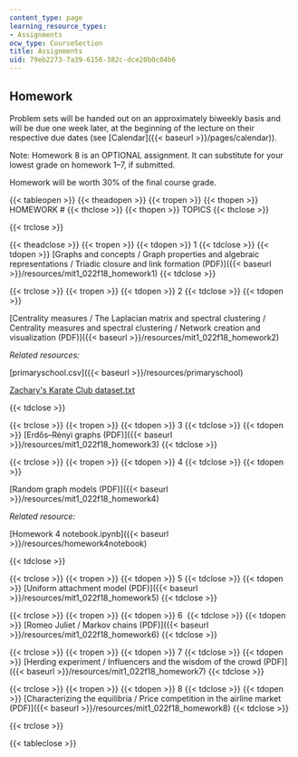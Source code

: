 ```yaml
---
content_type: page
learning_resource_types:
- Assignments
ocw_type: CourseSection
title: Assignments
uid: 79eb2273-7a39-6156-382c-dce20b0c04b6
---
```


Homework
--------

Problem sets will be handed out on an approximately biweekly basis and will be due one week later, at the beginning of the lecture on their respective due dates (see [Calendar]({{< baseurl >}}/pages/calendar)).

Note: Homework 8 is an OPTIONAL assignment. It can substitute for your lowest grade on homework 1–7, if submitted. 

Homework will be worth 30% of the final course grade.

{{< tableopen >}}
{{< theadopen >}}
{{< tropen >}}
{{< thopen >}}
HOMEWORK #
{{< thclose >}}
{{< thopen >}}
TOPICS
{{< thclose >}}

{{< trclose >}}

{{< theadclose >}}
{{< tropen >}}
{{< tdopen >}}
1
{{< tdclose >}}
{{< tdopen >}}
[Graphs and concepts / Graph properties and algebraic representations / Triadic closure and link formation (PDF)]({{< baseurl >}}/resources/mit1_022f18_homework1)
{{< tdclose >}}

{{< trclose >}}
{{< tropen >}}
{{< tdopen >}}
2
{{< tdclose >}}
{{< tdopen >}}


[Centrality measures / The Laplacian matrix and spectral clustering / Centrality measures and spectral clustering / Network creation and visualization (PDF)]({{< baseurl >}}/resources/mit1_022f18_homework2)

_Related resources:_

[primaryschool.csv]({{< baseurl >}}/resources/primaryschool)

[Zachary's Karate Club dataset.txt](./resolveuid/7c4139562027064f0ad1a42a08ad0ec7)


{{< tdclose >}}

{{< trclose >}}
{{< tropen >}}
{{< tdopen >}}
3
{{< tdclose >}}
{{< tdopen >}}
[Erdős–Rényi graphs (PDF)]({{< baseurl >}}/resources/mit1_022f18_homework3)
{{< tdclose >}}

{{< trclose >}}
{{< tropen >}}
{{< tdopen >}}
4
{{< tdclose >}}
{{< tdopen >}}


[Random graph models (PDF)]({{< baseurl >}}/resources/mit1_022f18_homework4)

_Related resource:_

[Homework 4 notebook.ipynb]({{< baseurl >}}/resources/homework4notebook)


{{< tdclose >}}

{{< trclose >}}
{{< tropen >}}
{{< tdopen >}}
5
{{< tdclose >}}
{{< tdopen >}}
[Uniform attachment model (PDF)]({{< baseurl >}}/resources/mit1_022f18_homework5)
{{< tdclose >}}

{{< trclose >}}
{{< tropen >}}
{{< tdopen >}}
6 
{{< tdclose >}}
{{< tdopen >}}
[Romeo Juliet / Markov chains (PDF)]({{< baseurl >}}/resources/mit1_022f18_homework6)
{{< tdclose >}}

{{< trclose >}}
{{< tropen >}}
{{< tdopen >}}
7
{{< tdclose >}}
{{< tdopen >}}
[Herding experiment / Influencers and the wisdom of the crowd (PDF)]({{< baseurl >}}/resources/mit1_022f18_homework7)
{{< tdclose >}}

{{< trclose >}}
{{< tropen >}}
{{< tdopen >}}
8
{{< tdclose >}}
{{< tdopen >}}
[Characterizing the equilibria / Price competition in the airline market (PDF)]({{< baseurl >}}/resources/mit1_022f18_homework8)
{{< tdclose >}}

{{< trclose >}}

{{< tableclose >}}